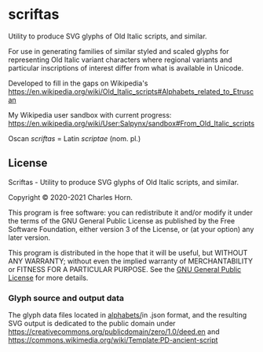 # scriftas

Utility to produce SVG glyphs of Old Italic scripts, and similar.

For use in generating families of similar styled and scaled glyphs for representing Old Italic variant characters where regional variants and particular inscriptions of interest differ from what is available in Unicode.

Developed to fill in the gaps on Wikipedia's https://en.wikipedia.org/wiki/Old_Italic_scripts#Alphabets_related_to_Etruscan

My Wikipedia user sandbox with current progress: https://en.wikipedia.org/wiki/User:Salpynx/sandbox#From_Old_Italic_scripts 


Oscan _scriftas_ = Latin _scriptae_  (nom. pl.)


## License
Scriftas - Utility to produce SVG glyphs of Old Italic scripts, and similar.

Copyright © 2020-2021 Charles Horn.

This program is free software: you can redistribute it and/or modify
it under the terms of the GNU General Public License as published by
the Free Software Foundation, either version 3 of the License, or
(at your option) any later version.

This program is distributed in the hope that it will be useful,
but WITHOUT ANY WARRANTY; without even the implied warranty of
MERCHANTABILITY or FITNESS FOR A PARTICULAR PURPOSE.  See the
[GNU General Public License](COPYING) for more details.

### Glyph source and output data
The glyph data files located in [alphabets/](alhabets/)in .json format, and the resulting SVG output is dedicated to the public domain under
https://creativecommons.org/publicdomain/zero/1.0/deed.en
and https://commons.wikimedia.org/wiki/Template:PD-ancient-script
